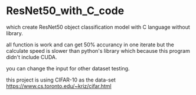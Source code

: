 # ResNet50_with_C_code
which create ResNet50 object classification model with C language without library.

all function is work and can get 50% accurancy in one iterate but the calculate speed is slower than python's library which because this program didn't include CUDA.

you can change the input for other dataset testing.

this project is using CIFAR-10 as the data-set
https://www.cs.toronto.edu/~kriz/cifar.html
